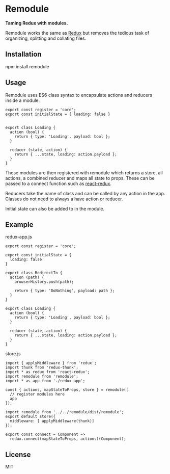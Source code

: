 # Remodule

**Taming Redux with modules.**


Remodule works the same as [Redux](http://redux.js.org/) but removes the tedious task of organizing, splitting and collating files.

## Installation
npm install remodule

## Usage
Remodule uses ES6 class syntax to encapsulate actions and reducers inside a module.

```
export const register = 'core';
export const initialState = { loading: false }


export class Loading {
  action (bool) {
    return { type: 'Loading', payload: bool };
  }

  reducer (state, action) {
    return { ...state, loading: action.payload };
  }
}
```

These modules are then registered with remodule which returns a store, all actions, a combined reducer and maps all state to props. These can be passed to a connect function such as [react-redux](https://github.com/reactjs/react-redux).

Reducers take the name of class and can be called by any action in the app. Classes do not need to always a have action or reducer.

Initial state can also be added to in the module.



## Example
redux-app.js
```
export const register = 'core';

export const initialState = { 
  loading: false
}

export class RedirectTo {
  action (path) {
    browserHistory.push(path);

    return { type: 'DoNothing', payload: path };
  }
}

export class Loading {
  action (bool) {
    return { type: 'Loading', payload: bool };
  }

  reducer (state, action) {
    return { ...state, loading: action.payload };
  }
}
```


store.js
```
import { applyMiddleware } from 'redux';
import thunk from 'redux-thunk';
import * as redux from 'react-redux';
import remodule from 'remodule';
import * as app from './redux-app';

const { actions, mapStateToProps, store } = remodule([
  // register modules here
  app
]);

import remodule from '../../remodule/dist/remodule';
export default store({
  middleware: [ applyMiddleware(thunk)]
});

export const connect = Component =>
  redux.connect(mapStateToProps, actions)(Component);
```

## License
MIT

